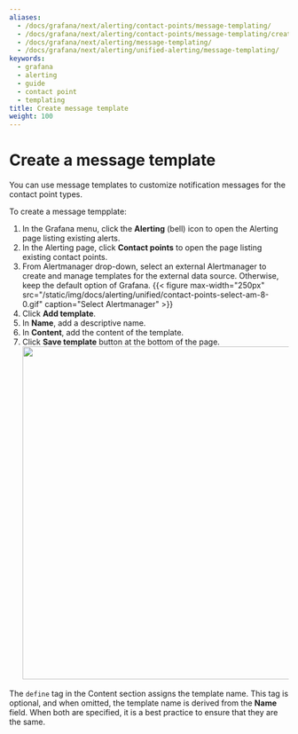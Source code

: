 ```yaml
---
aliases:
  - /docs/grafana/next/alerting/contact-points/message-templating/
  - /docs/grafana/next/alerting/contact-points/message-templating/create-message-template/
  - /docs/grafana/next/alerting/message-templating/
  - /docs/grafana/next/alerting/unified-alerting/message-templating/
keywords:
  - grafana
  - alerting
  - guide
  - contact point
  - templating
title: Create message template
weight: 100
---
```


# Create a message template

You can use message templates to customize notification messages for the contact point types.

To create a message tempplate:

1. In the Grafana menu, click the **Alerting** (bell) icon to open the Alerting page listing existing alerts.
2. In the Alerting page, click **Contact points** to open the page listing existing contact points.
3. From Alertmanager drop-down, select an external Alertmanager to create and manage templates for the external data source. Otherwise, keep the default option of Grafana.
   {{< figure max-width="250px" src="/static/img/docs/alerting/unified/contact-points-select-am-8-0.gif" caption="Select Alertmanager" >}}
4. Click **Add template**.
5. In **Name**, add a descriptive name.
6. In **Content**, add the content of the template.
7. Click **Save template** button at the bottom of the page.
   <img  src="/static/img/docs/alerting/unified/templates-create-8-0.png" width="600px">

The `define` tag in the Content section assigns the template name. This tag is optional, and when omitted, the template name is derived from the **Name** field. When both are specified, it is a best practice to ensure that they are the same.
